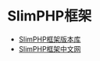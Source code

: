 # SlimPHP框架

* [SlimPHP框架版本库](https://github.com/fairyly/Slim)
* [SlimPHP框架中文网](http://www.slimphp.net)
